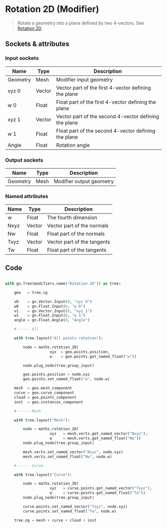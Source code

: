 # Rotation 2D (Modifier)

> Rotate a geometry into a plane defined by two 4-vectors. See [Rotation 2D](rotation_2d.md).

## Sockets & attributes

### Input sockets

| Name        | Type        | Description                                                           |
| ----------- | ----------- | --------------------------------------------------------------------- |
| Geometry    | Mesh        | Modifier input geometry                                               |
| xyz 0       | Vector      | Vector part of the first 4-vector defining the plane                  |
| w 0         | Float       | Float part of the first 4-vector defining the plane                   |
| xyz 1       | Vector      | Vector part of the second 4-vector defining the plane                 |
| w 1         | Float       | Float part of the second 4-vector defining the plane                  |
| Angle       | Float       | Rotation angle                                                        |

### Output sockets

| Name        | Type        | Description                                                           |
| ----------- | ----------- | --------------------------------------------------------------------- |
| Geometry    | Mesh        | Modifier output geometry                                              |

### Named attributes

| Name        | Type        | Description                                                           |
| ----------- | ----------- | --------------------------------------------------------------------- |
| w           | Float       | The fourth dimension                                                  |
| Nxyz        | Vector      | Vector part of the normals                                            |
| Nw          | Float       | Float part of the normals                                             |
| Txyz        | Vector      | Vector part of the tangents                                           |
| Tw          | Float       | Float part of the tangents                                           |


## Code

``` python

with gn.Tree(modifiers.name("Rotation 2D")) as tree:

    geo   = tree.ig

    v0    = gn.Vector.Input(0, "xyz 0")
    w0    = gn.Float.Input(0, "w 0")
    v1    = gn.Vector.Input(0, "xyz 1")
    w1    = gn.Float.Input(0, "w 1")
    angle = gn.Float.Angle(0, "Angle")

    # ----- All

    with tree.layout("All points rotation"):

        node = maths.rotation_2D(
                    xyz  = geo.points.position,
                    w    = geo.points.get_named_float("w"))

        node.plug_node(tree.group_input)

        geo.points.position = node.xyz
        geo.points.set_named_float("w", node.w)

    mesh  = geo.mesh_component
    curve = geo.curve_component
    cloud = geo.points_component
    inst  = geo.instances_component

    # ----- Mesh

    with tree.layout("Mesh"):

        node = maths.rotation_2D(
                    xyz   = mesh.verts.get_named_vector("Nxyz"),
                    w     = mesh.verts.get_named_float("Nw"))
        node.plug_node(tree.group_input)

        mesh.verts.set_named_vector("Nxyz", node.xyz)
        mesh.verts.set_named_float("Nw", node.w)

    # ----- Curve

    with tree.layout("Curve"):

        node = maths.rotation_2D(
                    xyz   = curve.points.get_named_vector("Txyz"),
                    w     = curve.points.get_named_float("Tw"))
        node.plug_node(tree.group_input)

        curve.points.set_named_vector("Txyz", node.xyz)
        curve.points.set_named_float("Tw", node.w)

    tree.og = mesh + curve + cloud + inst

```

